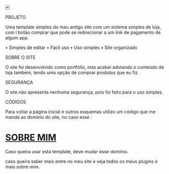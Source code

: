 ￼

PROJETO

Uma template simples do meu antigo site com um sistema simples de loja, com l botão comprar que pode se redirecionar a um link de pagamento de algum app.

• Simples de editar
• Fácil uso
• Uso simples
• Site organizado

SOBRE O SITE

O site foi desenvolvido como portfólio, mas acabei adotando o conteúdo de loja também, tendo uma opção de comprar produtos que eu fiz.

SEGURANÇA

O site não apresenta nenhuma segurança, pois foi feito para o uso simples.

CÓDIGOS

Para voltar a página inicial e outros esquemas utilizo um código que me manda ao domínio do site, no caso esse :

<h1><a href="https://ladino.xyz/">SOBRE MIM</a></h1>



Caso queira usar esta template, deve mudar esse domínio.

caso queira saber mais entre no meu site e veja todos os meus plugins e mais sobre mim.